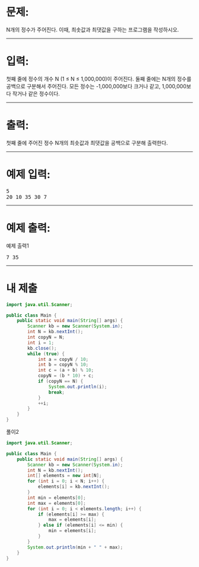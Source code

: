 # 문제: 
N개의 정수가 주어진다. 이때, 최솟값과 최댓값을 구하는 프로그램을 작성하시오.

---
# 입력: 
첫째 줄에 정수의 개수 N (1 ≤ N ≤ 1,000,000)이 주어진다. 둘째 줄에는 N개의 정수를 공백으로 구분해서 주어진다. 모든 정수는 -1,000,000보다 크거나 같고, 1,000,000보다 작거나 같은 정수이다.

---
# 출력: 
첫째 줄에 주어진 정수 N개의 최솟값과 최댓값을 공백으로 구분해 출력한다.

---
# 예제 입력:
<pre>
5
20 10 35 30 7
</pre>

---
# 예제 출력:

예제 출력1
<pre>
7 35
</pre>

---
# 내 제출
~~~java
import java.util.Scanner;

public class Main {
	public static void main(String[] args) {
		Scanner kb = new Scanner(System.in);
		int N = kb.nextInt();
		int copyN = N;
		int i = 1;
		kb.close();
		while (true) {
			int a = copyN / 10;
			int b = copyN % 10;
			int c = (a + b) % 10;
			copyN = (b * 10) + c;
			if (copyN == N) {
				System.out.println(i);
				break;
			}
			++i;
		}
	}
}
~~~

풀이2

~~~java
import java.util.Scanner;

public class Main {
	public static void main(String[] args) {
		Scanner kb = new Scanner(System.in);
		int N = kb.nextInt();
		int[] elements = new int[N];
		for (int i = 0; i < N; i++) {
			elements[i] = kb.nextInt();
		}
		int min = elements[0];
		int max = elements[0];
		for (int i = 0; i < elements.length; i++) {
			if (elements[i] >= max) {
				max = elements[i];
			} else if (elements[i] <= min) {
				min = elements[i];
			}
		}
		System.out.println(min + " " + max);
	}
}
~~~
